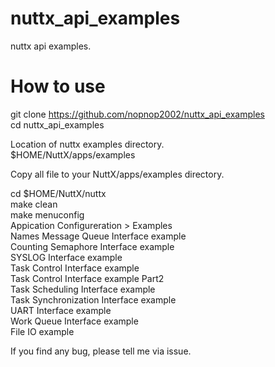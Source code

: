 # nuttx_api_examples

nuttx api examples.   

# How to use   

git clone https://github.com/nopnop2002/nuttx_api_examples   
cd nuttx_api_examples   

Location of nuttx examples directory.   
$HOME/NuttX/apps/examples   

Copy all file to your NuttX/apps/examples directory.   

cd $HOME/NuttX/nuttx   
make clean   
make menuconfig    
Appication Configureration > Examples   
 Names Message Queue Interface example   
 Counting Semaphore Interface example   
 SYSLOG Interface example   
 Task Control Interface example   
 Task Control Interface example Part2   
 Task Scheduling Interface example   
 Task Synchronization Interface example   
 UART Interface example   
 Work Queue Interface example   
 File IO example   


If you find any bug, please tell me via issue.   
